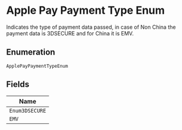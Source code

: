 
# Apple Pay Payment Type Enum

Indicates the type of payment data passed, in case of Non China the payment data is 3DSECURE and for China it is EMV.

## Enumeration

`ApplePayPaymentTypeEnum`

## Fields

| Name |
|  --- |
| `Enum3DSECURE` |
| `EMV` |

